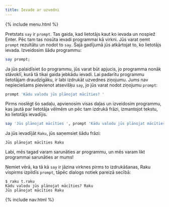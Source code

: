 ```yaml
---
title: Ievade ar uzvedni
---
```


{% include menu.html %}

Pretstats `say` ir `prompt`. Tas gaida, kad lietotājs kaut ko ievada un nospiež Enter. Pēc tam tas nosūta ievadi programmai kā virkni. Jūs varat ņemt `prompt` rezultātu un nodot to `say`. Šajā gadījumā jūs atkārtojat to, ko lietotājs ievada. Izveidosim šādu programmu:

```raku
say prompt;
```

Ja jūs palaidīsiet šo programmu, jūs varat būt apjucis, jo programma nonāk stāvoklī, kurā tā tikai gaida jebkādu ievadi. Lai padarītu programmu lietotājam draudzīgāku, ir labi izdrukāt uzvednes ziņojumu. Jums nav nepieciešams pievienot atsevišķu `say`, jo jūs varat nodot ziņojumu `prompt`:

```raku
prompt 'Kādu valodu jūs plānojat mācīties? '
```

Pirms noslēgt šo sadaļu, apvienosim visas daļas un izveidosim programmu, kas jautā par lietotāja vēlmēm un pēc tam izdrukā frāzi, izmantojot tekstu, ko lietotājs ievadījis.

```raku
say 'Jūs plānojat mācīties ', prompt 'Kādu valodu jūs plānojat mācīties? ';
```

Ja jūs ievadījāt `Raku`, jūs saņemsiet šādu frāzi:

    Jūs plānojat mācīties Raku

Labi, mēs tagad varam sarunāties ar programmu, un mēs varam likt programmai sarunāties ar mums!

Ņemiet vērā, ka tā kā `say` ir jāzina virknes pirms to izdrukāšanas, Raku vispirms izpildīs `prompt`, tāpēc dialogs notiek pareizā secībā:

```console
$ raku t.raku 
Kādu valodu jūs plānojat mācīties? Raku
Jūs plānojat mācīties Raku
```

{% include nav.html %}